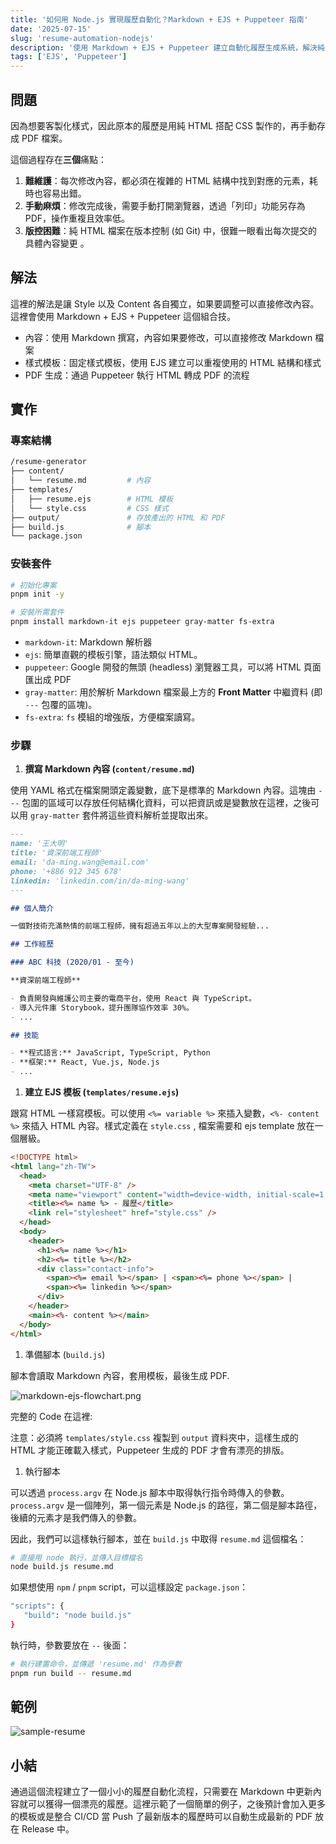 ```yaml
---
title: '如何用 Node.js 實現履歷自動化？Markdown + EJS + Puppeteer 指南'
date: '2025-07-15'
slug: 'resume-automation-nodejs'
description: '使用 Markdown + EJS + Puppeteer 建立自動化履歷生成系統，解決純 HTML 履歷難維護、手動操作繁瑣的問題'
tags: ['EJS', 'Puppeteer']
---
```


## 問題

因為想要客製化樣式，因此原本的履歷是用純 HTML 搭配 CSS 製作的，再手動存成 PDF 檔案。

這個過程存在**三個**痛點：

1. **難維護**：每次修改內容，都必須在複雜的 HTML 結構中找到對應的元素，耗時也容易出錯。
2. **手動麻煩**：修改完成後，需要手動打開瀏覽器，透過「列印」功能另存為 PDF，操作重複且效率低。
3. **版控困難**：純 HTML 檔案在版本控制 (如 Git) 中，很難一眼看出每次提交的具體內容變更 。

## 解法

這裡的解法是讓 Style 以及 Content 各自獨立，如果要調整可以直接修改內容。這裡會使用 Markdown + EJS + Puppeteer 這個組合技。

- 內容：使用 Markdown 撰寫，內容如果要修改，可以直接修改 Markdown 檔案
- 樣式模板：固定樣式模板，使用 EJS 建立可以重複使用的 HTML 結構和樣式
- PDF 生成：通過 Puppeteer 執行 HTML 轉成 PDF 的流程

## 實作

### 專案結構

```bash
/resume-generator
├── content/
│   └── resume.md         # 內容
├── templates/
│   ├── resume.ejs        # HTML 模板
│   └── style.css         # CSS 樣式
├── output/               # 存放產出的 HTML 和 PDF
├── build.js              # 腳本
└── package.json
```

### 安裝套件

```bash
# 初始化專案
pnpm init -y

# 安裝所需套件
pnpm install markdown-it ejs puppeteer gray-matter fs-extra
```

- `markdown-it`: Markdown 解析器
- `ejs`: 簡單直觀的模板引擎，語法類似 HTML。
- `puppeteer`: Google 開發的無頭 (headless) 瀏覽器工具，可以將 HTML 頁面匯出成 PDF
- `gray-matter`: 用於解析 Markdown 檔案最上方的 **Front Matter** 中繼資料 (即 `---` 包覆的區塊)。
- `fs-extra`: `fs` 模組的增強版，方便檔案讀寫。

### 步驟

1. **撰寫 Markdown 內容 (`content/resume.md`)**

使用 YAML 格式在檔案開頭定義變數，底下是標準的 Markdown 內容。這塊由 `---` 包圍的區域可以存放任何結構化資料，可以把資訊或是變數放在這裡，之後可以用 `gray-matter` 套件將這些資料解析並提取出來。

```markdown
---
name: '王大明'
title: '資深前端工程師'
email: 'da-ming.wang@email.com'
phone: '+886 912 345 678'
linkedin: 'linkedin.com/in/da-ming-wang'
---

## 個人簡介

一個對技術充滿熱情的前端工程師，擁有超過五年以上的大型專案開發經驗...

## 工作經歷

### ABC 科技 (2020/01 - 至今)

**資深前端工程師**

- 負責開發與維護公司主要的電商平台，使用 React 與 TypeScript。
- 導入元件庫 Storybook，提升團隊協作效率 30%。
- ...

## 技能

- **程式語言:** JavaScript, TypeScript, Python
- **框架:** React, Vue.js, Node.js
- ...
```

1. **建立 EJS 模板 (`templates/resume.ejs`)**

跟寫 HTML 一樣寫模板。可以使用 `<%= variable %>` 來插入變數，`<%- content %>` 來插入 HTML 內容。樣式定義在 `style.css` , 檔案需要和 ejs template 放在一個層級。

```html
<!DOCTYPE html>
<html lang="zh-TW">
  <head>
    <meta charset="UTF-8" />
    <meta name="viewport" content="width=device-width, initial-scale=1.0" />
    <title><%= name %> - 履歷</title>
    <link rel="stylesheet" href="style.css" />
  </head>
  <body>
    <header>
      <h1><%= name %></h1>
      <h2><%= title %></h2>
      <div class="contact-info">
        <span><%= email %></span> | <span><%= phone %></span> |
        <span><%= linkedin %></span>
      </div>
    </header>
    <main><%- content %></main>
  </body>
</html>
```

1. 準備腳本 (`build.js`)

腳本會讀取 Markdown 內容，套用模板，最後生成 PDF.

![markdown-ejs-flowchart.png](/images/markdown-ejs-flowchart.png)

完整的 Code 在這裡:

注意：必須將 `templates/style.css` 複製到 `output` 資料夾中，這樣生成的 HTML 才能正確載入樣式，Puppeteer 生成的 PDF 才會有漂亮的排版。

1. 執行腳本

可以透過 `process.argv` 在 Node.js 腳本中取得執行指令時傳入的參數。`process.argv` 是一個陣列，第一個元素是 Node.js 的路徑，第二個是腳本路徑，後續的元素才是我們傳入的參數。

因此，我們可以這樣執行腳本，並在 `build.js` 中取得 `resume.md` 這個檔名：

```bash
# 直接用 node 執行，並傳入目標檔名
node build.js resume.md
```

如果想使用 `npm` / `pnpm` script，可以這樣設定 `package.json`：

```bash
"scripts": {
   "build": "node build.js"
}
```

執行時，參數要放在 `--` 後面：

```bash
# 執行建置命令，並傳遞 'resume.md' 作為參數
pnpm run build -- resume.md
```

## 範例

![sample-resume](/images/sample-resume.png)

## 小結

通過這個流程建立了一個小小的履歷自動化流程，只需要在 Markdown 中更新內容就可以獲得一個漂亮的履歷。這裡示範了一個簡單的例子，之後預計會加入更多的模板或是整合 CI/CD 當 Push 了最新版本的履歷時可以自動生成最新的 PDF 放在 Release 中。
